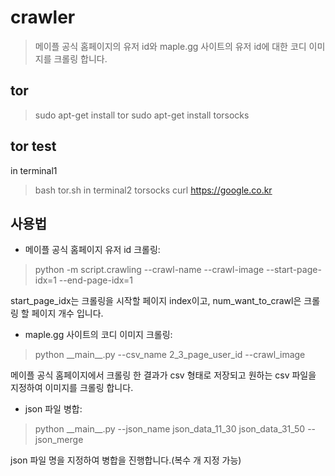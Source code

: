 # crawler
> 메이플 공식 홈페이지의 유저 id와 maple.gg 사이트의 유저 id에 대한 코디 이미지를 크롤링 합니다.

## tor
> sudo apt-get install tor
> sudo apt-get install torsocks

## tor test
in terminal1
> bash tor.sh
in terminal2
> torsocks curl https://google.co.kr



## 사용법


- 메이플 공식 홈페이지 유저 id 크롤링:
> python -m script.crawling --crawl-name --crawl-image --start-page-idx=1 --end-page-idx=1

start_page_idx는 크롤링을 시작할 페이지 index이고, num_want_to_crawl은 크롤링 할 페이지 개수 입니다.

- maple.gg 사이트의 코디 이미지 크롤링:
> python \_\_main\_\_.py --csv_name 2_3_page_user_id --crawl_image

메이플 공식 홈페이지에서 크롤링 한 결과가 csv 형태로 저장되고 원하는 csv 파일을 지정하여 이미지를 크롤링 합니다.

- json 파일 병합:
> python \_\_main\_\_.py --json_name json_data_11_30 json_data_31_50 --json_merge

json 파일 명을 지정하여 병합을 진행합니다.(복수 개 지정 가능)
